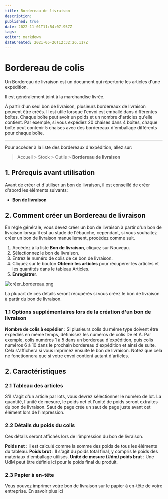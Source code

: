 ```yaml
---
title: Bordereau de livraison
description: 
published: true
date: 2022-11-01T11:54:07.957Z
tags: 
editor: markdown
dateCreated: 2021-05-26T12:32:26.117Z
---
```


# Bordereau de colis
Un Bordereau de livraison est un document qui répertorie les articles d'une expédition.

Il est généralement joint à la marchandise livrée.

À partir d'un seul bon de livraison, plusieurs bordereaux de livraison peuvent être créés. Il est utile lorsque l'envoi est emballé dans différentes boîtes. Chaque boîte peut avoir un poids et un nombre d'articles qu'elle contient. Par exemple, si vous expédiez 20 chaises dans 4 boîtes, chaque boîte peut contenir 5 chaises avec des bordereaux d'emballage différents pour chaque boîte.

---

Pour accéder à la liste des bordereaux d'expédition, allez sur:

> Accueil > Stock > Outils > **Bordereau de livraison**

## 1. Prérequis avant utilisation

Avant de créer et d'utiliser un bon de livraison, il est conseillé de créer d'abord les éléments suivants:

- **Bon de livraison**

## 2. Comment créer un Bordereau de livraison

En règle générale, vous devez créer un bon de livraison à partir d'un bon de livraison lorsqu'il est au stade de l'ébauche, cependant, si vous souhaitez créer un bon de livraison manuellement, procédez comme suit.

1. Accédez à la liste **Bon de livraison**, cliquez sur Nouveau.
2. Sélectionnez le bon de livraison.
3. Entrez le numéro de colis de ce bon de livraison.
4. Cliquez sur le bouton **Obtenir les articles** pour récupérer les articles et les quantités dans le tableau Articles.
5. **Enregistrer**.

![créer_bordereau.png](/content/stocks/packing-slip/créer_bordereau.png)

La plupart de ces détails seront récupérés si vous créez le bon de livraison à partir du bon de livraison.

### 1.1 Options supplémentaires lors de la création d'un bon de livraison 

**Nombre de colis à expédier** : Si plusieurs colis du même type doivent être expédiés en même temps, définissez les numéros de colis De et À. Par exemple, colis numéros 1 à 5 dans un bordereau d'expédition, puis colis numéros 6 à 10 dans le prochain bordereau d'expédition et ainsi de suite. Cela s'affichera si vous imprimez ensuite le bon de livraison. Notez que cela ne fonctionnera que si votre envoi contient autant d'articles.

## 2. Caractéristiques 
### 2.1 Tableau des articles 

S'il s'agit d'un article par lots, vous devrez sélectionner le numéro de lot.
La quantité, l'unité de mesure, le poids net et l'unité de poids seront extraites du bon de livraison.
Saut de page crée un saut de page juste avant cet élément lors de l'impression.

### 2.2 Détails du poids du colis 

Ces détails seront affichés lors de l'impression du bon de livraison.

**Poids net** : il est calculé comme la somme des poids de tous les éléments du tableau. 
**Poids brut** : Il s'agit du poids total final, y compris le poids des matériaux d'emballage utilisés. 
**Unité de mesure (Udm) poids brut** : Une UdM peut être définie ici pour le poids final du produit.

### 2.3 Papier à en-tête

Vous pouvez imprimer votre bon de livraison sur le papier à en-tête de votre entreprise. En savoir plus ici 